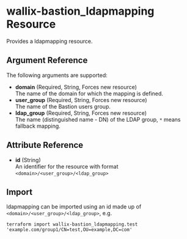 # wallix-bastion_ldapmapping Resource

Provides a ldapmapping resource.

## Argument Reference

The following arguments are supported:

- **domain** (Required, String, Forces new resource)  
  The name of the domain for which the mapping is defined.
- **user_group** (Required, String, Forces new resource)  
  The name of the Bastion users group.
- **ldap_group** (Required, String, Forces new resource)  
  The name (distinguished name - DN) of the LDAP group, `*` means fallback mapping.

## Attribute Reference

- **id** (String)  
  An identifier for the resource with format `<domain>/<user_group>/<ldap_group>`

## Import

ldapmapping can be imported using an id made up of `<domain>/<user_group>/<ldap_group>`, e.g.

```shell
terraform import wallix-bastion_ldapmapping.test 'example.com/group1/CN=test,OU=example,DC=com'
```
